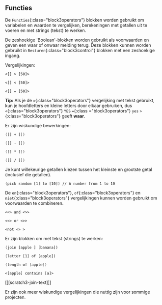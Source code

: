 ## Functies

De `Functies`{:class="block3operators"} blokken worden gebruikt om variabelen en waarden te vergelijken, berekeningen met getallen uit te voeren en met strings (tekst) te werken.

De zeshoekige 'Boolean'-blokken worden gebruikt als voorwaarden en geven een waar of onwaar melding terug. Deze blokken kunnen worden gebruikt in `Besturen`{:class="block3control"} blokken met een zeshoekige ingang.

Vergelijkingen:

```blocks3
<[] > [50]>

<[] < [50]>

<[] = [50]>
```

**Tip:** Als je de `=`{:class="block3operators"} vergelijking met tekst gebruikt, kun je hoofdletters en kleine letters door elkaar gebruiken, dus `<`{:class="block3operators"} `YES` `=`{:class ="block3operators"} `yes` `>`{:class="block3operators"} geeft **waar**.


Er zijn wiskundige bewerkingen:

```blocks3
([] + [])

([] - [])

([] * [])

([] / [])
```

Je kunt willekeurige getallen kiezen tussen het kleinste en grootste getal (inclusief die getallen).

```blocks3
(pick random [1] to [10]) // A number from 1 to 10
```

De `en`{:class="block3operators"}, `of`{:class="block3operators"} en `niet`{:class="block3operators"} vergelijkingen kunnen worden gebruikt om voorwaarden te combineren.

```blocks3
<<> and <>>

<<> or <>>

<not <> >
```

Er zijn blokken om met tekst (strings) te werken:

```blocks3
(join [apple ] [banana])

(letter [1] of [apple])

(length of [apple])

<[apple] contains [a]>
```

[[[scratch3-join-text]]]

Er zijn ook meer wiskundige vergelijkingen die nuttig zijn voor sommige projecten.
